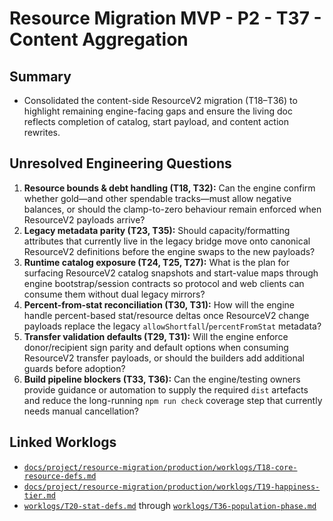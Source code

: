 # Resource Migration MVP - P2 - T37 - Content Aggregation

## Summary

- Consolidated the content-side ResourceV2 migration (T18–T36) to highlight remaining engine-facing gaps and ensure the living doc reflects completion of catalog, start payload, and content action rewrites.

## Unresolved Engineering Questions

1. **Resource bounds & debt handling (T18, T32):** Can the engine confirm whether gold—and other spendable tracks—must allow negative balances, or should the clamp-to-zero behaviour remain enforced when ResourceV2 payloads arrive?
2. **Legacy metadata parity (T23, T35):** Should capacity/formatting attributes that currently live in the legacy bridge move onto canonical ResourceV2 definitions before the engine swaps to the new payloads?
3. **Runtime catalog exposure (T24, T25, T27):** What is the plan for surfacing ResourceV2 catalog snapshots and start-value maps through engine bootstrap/session contracts so protocol and web clients can consume them without dual legacy mirrors?
4. **Percent-from-stat reconciliation (T30, T31):** How will the engine handle percent-based stat/resource deltas once ResourceV2 change payloads replace the legacy `allowShortfall`/`percentFromStat` metadata?
5. **Transfer validation defaults (T29, T31):** Will the engine enforce donor/recipient sign parity and default options when consuming ResourceV2 transfer payloads, or should the builders add additional guards before adoption?
6. **Build pipeline blockers (T33, T36):** Can the engine/testing owners provide guidance or automation to supply the required `dist` artefacts and reduce the long-running `npm run check` coverage step that currently needs manual cancellation?

## Linked Worklogs

- [`docs/project/resource-migration/production/worklogs/T18-core-resource-defs.md`](docs/project/resource-migration/production/worklogs/T18-core-resource-defs.md)
- [`docs/project/resource-migration/production/worklogs/T19-happiness-tier.md`](docs/project/resource-migration/production/worklogs/T19-happiness-tier.md)
- [`worklogs/T20-stat-defs.md`](T20-stat-defs.md) through [`worklogs/T36-population-phase.md`](T36-population-phase.md)
